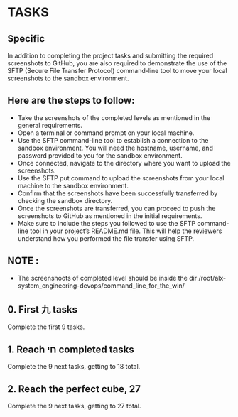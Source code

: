 # TASKS
## Specific
In addition to completing the project tasks and submitting the required screenshots to GitHub, you are also required to demonstrate the use of the SFTP (Secure File Transfer Protocol) command-line tool to move your local screenshots to the sandbox environment.

## Here are the steps to follow:

- Take the screenshots of the completed levels as mentioned in the general requirements.
- Open a terminal or command prompt on your local machine.
- Use the SFTP command-line tool to establish a connection to the sandbox environment. You will need the hostname, username, and password provided to you for the sandbox environment.
- Once connected, navigate to the directory where you want to upload the screenshots.
- Use the SFTP put command to upload the screenshots from your local machine to the sandbox environment.
- Confirm that the screenshots have been successfully transferred by checking the sandbox directory.
- Once the screenshots are transferred, you can proceed to push the screenshots to GitHub as mentioned in the initial requirements.
- Make sure to include the steps you followed to use the SFTP command-line tool in your project’s README.md file. This will help the reviewers understand how you performed the file transfer using SFTP.
## NOTE :
- The screenshoots of completed level should be inside the dir /root/alx-system_engineering-devops/command_line_for_the_win/

## 0. First 九 tasks
Complete the first 9 tasks.

## 1. Reach חי completed tasks
Complete the 9 next tasks, getting to 18 total.

## 2. Reach the perfect cube, 27
Complete the 9 next tasks, getting to 27 total.


